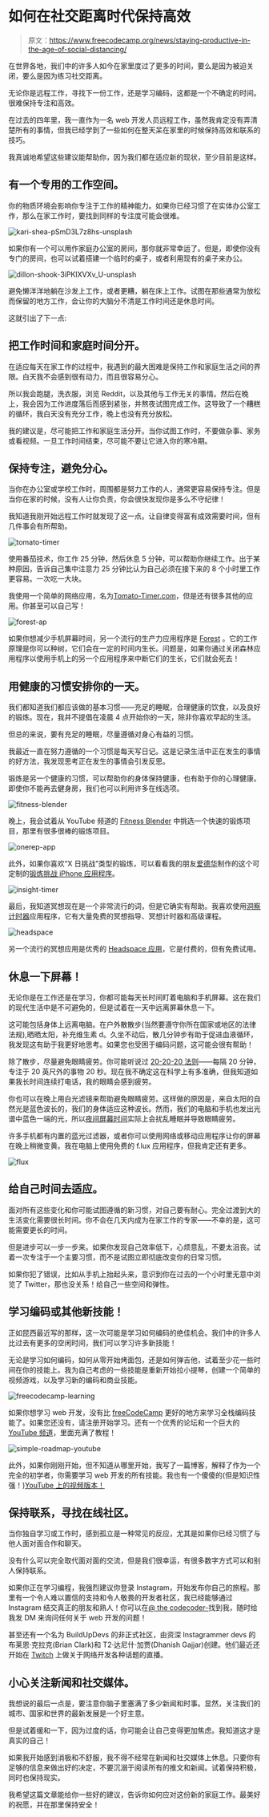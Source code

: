 # 如何在社交距离时代保持高效

> 原文：<https://www.freecodecamp.org/news/staying-productive-in-the-age-of-social-distancing/>

在世界各地，我们中的许多人如今在家里度过了更多的时间，要么是因为被迫关闭，要么是因为练习社交距离。

无论你是远程工作，寻找下一份工作，还是学习编码，这都是一个不确定的时间。很难保持专注和高效。

在过去的四年里，我一直作为一名 web 开发人员远程工作，虽然我肯定没有弄清楚所有的事情，但我已经学到了一些如何在整天呆在家里的时候保持高效和联系的技巧。

我真诚地希望这些建议能帮助你，因为我们都在适应新的现状，至少目前是这样。

## **有一个专用的工作空间。**

你的物质环境会影响你专注于工作的精神能力。如果你已经习惯了在实体办公室工作，那么在家工作时，要找到同样的专注度可能会很难。

![kari-shea-pSmD3L7z8hs-unsplash](img/d11705fd69fdbf290481a9b30e19b058.png)

如果你有一个可以用作家庭办公室的房间，那你就非常幸运了。但是，即使你没有专门的房间，也可以试着搭建一个临时的桌子，或者利用现有的桌子来办公。

![dillon-shook-3iPKIXVXv_U-unsplash](img/e66b3af3725df0d6255b1ccd3353a333.png)

避免懒洋洋地躺在沙发上工作，或者更糟，躺在床上工作。试图在那些通常为放松而保留的地方工作，会让你的大脑分不清是工作时间还是休息时间。

这就引出了下一点:

## 把工作时间和家庭时间分开。

在适应每天在家工作的过程中，我遇到的最大困难是保持工作和家庭生活之间的界限。白天我不会感到很有动力，而且很容易分心。

所以我会跑腿，洗衣服，浏览 Reddit，以及其他与工作无关的事情。然后在晚上，我会因为工作进度落后而感到紧张，并熬夜试图完成工作。这导致了一个糟糕的循环，我白天没有充分工作，晚上也没有充分放松。

我的建议是，尽可能把工作和家庭生活分开。当你试图工作时，不要做杂事、家务或看视频。一旦工作时间结束，尽可能不要让它进入你的寒冷期。

## 保持专注，避免分心。

当你在办公室或学校工作时，周围都是努力工作的人，通常更容易保持专注。但是当你在家的时候，没有人让你负责，你会很快发现你是多么不守纪律！

我知道我刚开始远程工作时就发现了这一点。让自律变得富有成效需要时间，但有几件事会有所帮助。

![tomato-timer](img/42ff175ccd2158177e44419cdcfa6cdd.png)

使用番茄技术，你工作 25 分钟，然后休息 5 分钟，可以帮助你继续工作。出于某种原因，告诉自己集中注意力 25 分钟比认为自己必须在接下来的 8 个小时里工作更容易。一次吃一大块。

我使用一个简单的网络应用，名为[Tomato-Timer.com](https://tomato-timer.com/)，但是还有很多其他的应用。你甚至可以自己写！

![forest-ap](img/ed4cb96fcd4d4dfd4d70d06901793f4b.png)

如果你想减少手机屏幕时间，另一个流行的生产力应用程序是 [Forest](https://www.forestapp.cc/) 。它的工作原理是你可以种树，它们会在一定的时间内生长。问题是，如果你通过关闭森林应用程序以使用手机上的另一个应用程序来中断它们的生长，它们就会死去！

## 用健康的习惯安排你的一天。

我们都知道我们都应该做的基本习惯——充足的睡眠，合理健康的饮食，以及良好的锻炼。现在，我并不提倡在凌晨 4 点开始你的一天，除非你喜欢早起的生活。

但总的来说，要有充足的睡眠，尽量遵循对身心有益的习惯。

我最近一直在努力遵循的一个习惯是每天写日记。这是记录生活中正在发生的事情的好方法，我发现思考正在发生的事情会引发反思。

锻炼是另一个健康的习惯，可以帮助你的身体保持健康，也有助于你的心理健康。即使你不能再去健身房，我们也可以利用许多在线选项。

![fitness-blender](img/05a0bb5e7534bd9f8b5bccc45e26ab5f.png)

晚上，我会试着从 YouTube 频道的 [Fitness Blender](https://www.youtube.com/user/FitnessBlender) 中挑选一个快速的锻炼项目，那里有很多很棒的锻炼项目。

![onerep-app](img/30dd73b6630ff35b3c0f7030e93d505f.png)

此外，如果你喜欢“X 日挑战”类型的锻炼，可以看看我的朋友[爱德华](https://www.instagram.com/edouard_iosdev/)制作的这个可定制的[锻炼挑战 iPhone 应用程序](https://apps.apple.com/us/app/onerep-easy-fitness-challenge/id1478401895)。

![insight-timer](img/4d635db7c3978a7302f8c58cbdf00484.png)

最后，我知道冥想现在是一个非常流行的词，但是它确实有帮助。我喜欢使用[洞察计时器](https://insighttimer.com/)应用程序，它有大量免费的冥想指导、冥想计时器和高级课程。

![headspace](img/7b14343bcc794f8dc5824cc23b6fbcec.png)

另一个流行的冥想应用是优秀的 [Headspace 应用](https://www.headspace.com/)，它是付费的，但有免费试用。

## 休息一下屏幕！

无论你是在工作还是在学习，你都可能每天长时间盯着电脑和手机屏幕。这在我们的现代生活中是不可避免的，但是试着在一天中远离屏幕休息一下。

这可能包括身体上远离电脑。在户外散散步(当然要遵守你所在国家或地区的法律法规),晒晒太阳，补充维生素 d。久坐不动后，散几分钟步有助于促进血液循环，我发现这有助于我更好地思考。如果您也受困于编码问题，这可能会很有帮助！

除了散步，尽量避免眼睛疲劳。你可能听说过 [20-20-20 法则](https://www.healthline.com/health/eye-health/20-20-20-rule)——每隔 20 分钟，专注于 20 英尺外的事物 20 秒。现在我不确定这在科学上有多准确，但我知道如果我长时间连续打电话，我的眼睛会感到疲劳。

你也可以在晚上用白光滤镜来帮助避免眼睛疲劳。这样做的原因是，来自太阳的自然光是蓝色波长的，我们的身体适应这种波长。然而，我们的电脑和手机也发出光谱中蓝色一端的光，所以[夜间屏幕时间](https://www.health.harvard.edu/staying-healthy/blue-light-has-a-dark-side)实际上会扰乱睡眠并导致眼睛疲劳。

许多手机都有内置的蓝光过滤器，或者你可以使用网络或移动应用程序让你的屏幕在晚上稍微变黄。我在电脑上使用免费的 f.lux 应用程序，但我肯定还有更多。

![flux](img/0f4e97aba483c173a8d79e72fcb391e0.png)

## 给自己时间去适应。

面对所有这些变化和你可能试图遵循的新习惯，对自己要有耐心。完全过渡到大的生活变化需要很长时间。你不会在几天内成为在家工作的专家——不幸的是，这可能需要更长的时间。

但是进步可以一步一步来。如果你发现自己效率低下，心烦意乱，不要太沮丧。试着一次专注于一个主要习惯，而不是试图立即彻底改变你的日常习惯。

如果你犯了错误，比如从手机上抬起头来，意识到你在过去的一个小时里无意中浏览了 Twitter，那也没关系！给自己一些空间和弹性。

## **学习编码或其他新技能！**

正如昆西最近写的那样，这一次可能是学习如何编码的绝佳机会。我们中的许多人比过去有更多的空闲时间，我们可以学习许多新技能！

无论是学习如何编码，如何从零开始烤面包，还是如何弹吉他，试着至少花一些时间在你的技能上。我为自己考虑的一些技能是重新开始拉小提琴，创建一个简单的视频游戏，以及学习新的编码和商业技能。

![freecodecamp-learning](img/6176b989be4a49873a82ed81b48cf0cb.png)

如果你想学习 web 开发，没有比 [freeCodeCamp](https://www.freecodecamp.org/) 更好的地方来学习全栈编码技能了。如果您还没有，请注册开始学习。还有一个优秀的论坛和一个巨大的 [YouTube 频道](https://www.youtube.com/channel/UC8butISFwT-Wl7EV0hUK0BQ)，里面充满了教程！

![simple-roadmap-youtube](img/0c1f286f139e00f2e37b8a65609770a8.png)

此外，如果你刚刚开始，但不知道从哪里开始，我写了一篇博客，解释了作为一个完全的初学者，你需要学习 web 开发的所有技能。我也有一个傻傻的(但是知识性强！)[YouTube 上的视频版本！](https://www.youtube.com/watch?v=ysEN5RaKOlA)

## 保持联系，寻找在线社区。

当你独自学习或工作时，感到孤立是一种常见的反应，尤其是如果你已经习惯了与他人面对面合作和聊天。

没有什么可以完全取代面对面的交流，但是我们很幸运，有很多数字方式可以和别人保持联系。

如果你正在学习编程，我强烈建议你登录 Instagram，开始发布你自己的旅程。那里有一个令人难以置信的支持和令人敬畏的开发者社区，我已经能够通过 Instagram 结交真正的朋友和熟人！你可以在[@ the codecoder-](https://www.instagram.com/thecodercoder/)找到我，随时给我发 DM 来询问任何关于 web 开发的问题！

甚至还有一个名为 BuildUpDevs 的非正式社区，由资深 Instagrammer devs 的布莱恩·克拉克(Brian Clark)和 T2·达尼什·加贾(Dhanish Gajjar)创建。他们最近还开始在 [Twitch](https://www.twitch.tv/clarkio) 上做关于网络开发各种话题的直播。

## 小心关注新闻和社交媒体。

我想说的最后一点是，要注意你脑子里塞满了多少新闻和时事。显然，关注我们的城市、国家和世界的最新发展是一个好主意。

但是试着缓和一下，因为过度的话，你可能会让自己变得更加焦虑。我知道这才是真实的自己！

如果我开始感到消极和不舒服，我不得不经常在新闻和社交媒体上休息。只要你有足够的信息来做出好的决定，不要沉溺于阅读所有的推文和新闻。试着保持积极，同时也保持现实。

我希望这篇文章能给你一些好的建议，告诉你如何应对这份新的家庭工作。最美好的祝愿，并在那里保持安全！